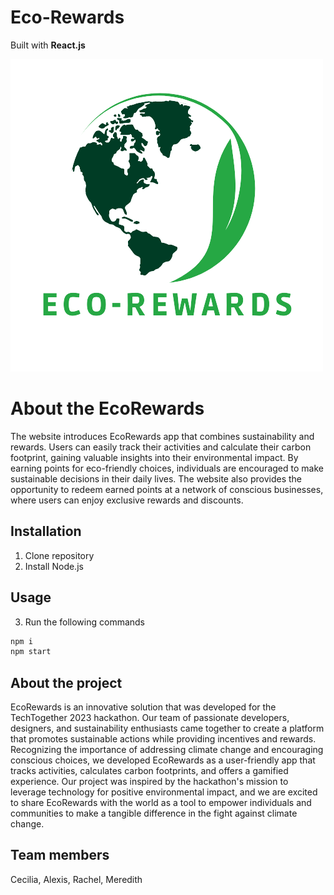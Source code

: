 # Eco-Rewards

Built with **React.js**

![Logo](./eco-rewards/src/images/eco-rewards-logo.png)

# About the EcoRewards

The website introduces EcoRewards app that combines sustainability and rewards. Users can easily track their activities and calculate their carbon footprint, gaining valuable insights into their environmental impact. By earning points for eco-friendly choices, individuals are encouraged to make sustainable decisions in their daily lives. The website also provides the opportunity to redeem earned points at a network of conscious businesses, where users can enjoy exclusive rewards and discounts. 

## Installation

1. Clone repository
2. Install Node.js

## Usage

3. Run the following commands 
```bash
npm i
npm start
```

## About the project

EcoRewards is an innovative solution that was developed for the TechTogether 2023 hackathon. Our team of passionate developers, designers, and sustainability enthusiasts came together to create a platform that promotes sustainable actions while providing incentives and rewards. Recognizing the importance of addressing climate change and encouraging conscious choices, we developed EcoRewards as a user-friendly app that tracks activities, calculates carbon footprints, and offers a gamified experience. Our project was inspired by the hackathon's mission to leverage technology for positive environmental impact, and we are excited to share EcoRewards with the world as a tool to empower individuals and communities to make a tangible difference in the fight against climate change.

## Team members

Cecilia, Alexis, Rachel, Meredith
